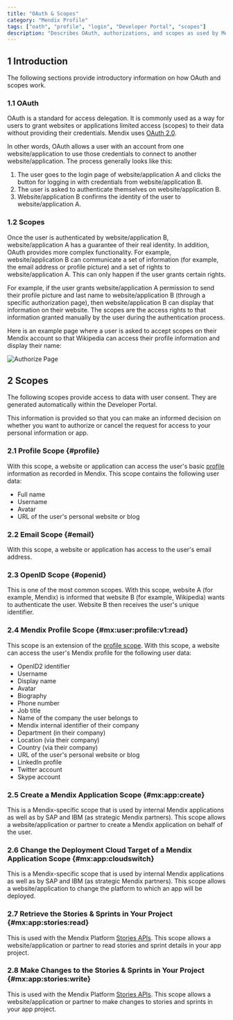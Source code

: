 ```yaml
---
title: "OAuth & Scopes"  
category: "Mendix Profile"  
tags: ["oath", "profile", "login", "Developer Portal", "scopes"]  
description: "Describes OAuth, authorizations, and scopes as used by Mendix."
---
```


## 1 Introduction

The following sections provide introductory information on how OAuth and scopes work.

### 1.1 OAuth

OAuth is a standard for access delegation. It is commonly used as a way for users to grant websites or applications limited access (scopes) to their data without providing their credentials. Mendix uses [OAuth 2.0](https://oauth.net/2/).

In other words, OAuth allows a user with an account from one website/application to use those credentials to connect to another website/application. The process generally looks like this:

1. The user goes to the login page of website/application A and clicks the button for logging in with credentials from website/application B.
2. The user is asked to authenticate themselves on website/application B.
3. Website/application B confirms the identity of the user to website/application A.

### 1.2 Scopes

Once the user is authenticated by website/application B, website/application A has a guarantee of their real identity. In addition, OAuth provides more complex functionality. For example, website/application B can communicate a set of information (for example, the email address or profile picture) and a set of rights to website/application A. This can only happen if the user grants certain rights.

For example, if the user grants website/application A permission to send their profile picture and last name to website/application B (through a specific authorization page), then website/application B can display that information on their website. The scopes are the access rights to that information granted manually by the user during the authentication process.

Here is an example page where a user is asked to accept scopes on their Mendix account so that Wikipedia can access their profile information and display their name:

![Authorize Page](attachments/authorize_page.png) 

## 2 Scopes

The following scopes provide access to data with user consent. They are generated automatically within the Developer Portal.

This information is provided so that you can make an informed decision on whether you want to authorize or cancel the request for access to your personal information or app.

### 2.1 Profile Scope {#profile}

With this scope, a website or application can access the user's basic [profile](index) information as recorded in Mendix. This scope contains the following user data:

* Full name
* Username
* Avatar
* URL of the user's personal website or blog

### 2.2 Email Scope {#email}

With this scope, a website or application has access to the user's email address.

### 2.3 OpenID Scope {#openid}

This is one of the most common scopes. With this scope, website A (for example, Mendix) is informed that website B (for example, Wikipedia) wants to authenticate the user. Website B then receives the user's unique identifier.

### 2.4 Mendix Profile Scope {#mx:user:profile:v1:read}

This scope is an extension of the [profile scope](#profile). With this scope, a website can access the user's Mendix profile for the following user data:

* OpenID2 identifier
* Username
* Display name
* Avatar
* Biography
* Phone number
* Job title
* Name of the company the user belongs to
* Mendix internal identifier of their company
* Department (in their company)
* Location (via their company)
* Country (via their company)
* URL of the user's personal website or blog
* LinkedIn profile
* Twitter account
* Skype account

### 2.5 Create a Mendix Application Scope {#mx:app:create}

This is a Mendix-specific scope that is used by internal Mendix applications as well as by SAP and IBM (as strategic Mendix partners). This scope allows a website/application or partner to create a Mendix application on behalf of the user.

### 2.6 Change the Deployment Cloud Target of a Mendix Application Scope {#mx:app:cloudswitch}

This is a Mendix-specific scope that is used by internal Mendix applications as well as by SAP and IBM (as strategic Mendix partners). This scope allows a website/application to change the platform to which an app will be deployed.

### 2.7 Retrieve the Stories & Sprints in Your Project {#mx:app:stories:read}

This is used with the Mendix Platform [Stories APIs](/apidocs-mxsdk/apidocs/). This scope allows a website/application or partner to read stories and sprint details in your app project.

### 2.8 Make Changes to the Stories & Sprints in Your Project {#mx:app:stories:write}

This is used with the Mendix Platform [Stories APIs](/apidocs-mxsdk/apidocs/). This scope allows a website/application or partner to make changes to stories and sprints in your app project.

